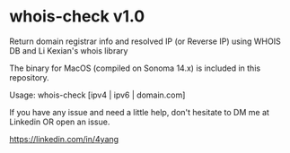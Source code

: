 # whois-check v1.0
Return domain registrar info and resolved IP (or Reverse IP) using WHOIS DB and Li Kexian's whois library

The binary for MacOS (compiled on Sonoma 14.x) is included in this repository.

Usage: whois-check [ipv4 | ipv6 | domain.com]

If you have any issue and need a little help, don't hesitate to DM me at Linkedin OR open an issue.

https://linkedin.com/in/4yang
